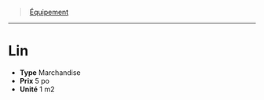 ﻿---
!Equipment
Type: Marchandise
Price: 5 po
Unity: 1 m2
Id: equipment_hd.md#lin
ParentLink: equipment_hd.md#Équipement
Name: Lin
ParentName: Équipement
NameLevel: 1
Attributes: {}
---
> [Équipement](hd_equipment.md)

---

# Lin

- **Type** Marchandise
- **Prix** 5 po
- **Unité** 1 m2

